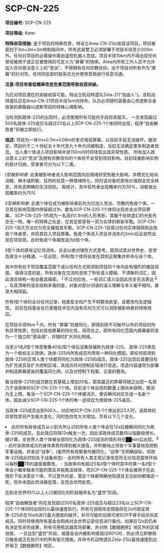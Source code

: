 # SCP-CN-225



**项目编号:** SCP-CN-225

**项目等级:** Keter

**特殊收容措施:** 鉴于项目的特殊性质，特设立Area-CN-21以收容该项目。项目被密封于3m×3m×3m特制隔间中，所有武装警卫必须部署于项目半径至少200m外。任何对项目的必需操作需由遥控机器人完成。项目半径10km内不得出现任何曾经被用于或正在被使用的可定义为“屏幕”的物体。Area内所有工作人员不允许加入任何政治意义上的“党派”，不得拥有任何宗教信仰。由于项目对所有作为“屏幕”的针对性，任何同总部的联系仅允许使用音频进行信息沟通。

**注意:项目有极低概率改变危害范围导致收容突破。** 

为应对项目潜在的突破收容可能，特设立机动特遣队Zeta-21(“自由人”)。该机动特遣队应在Area-CN-21项目半径1km内待命。队员必须随时装备由心灵遮断合金改装的屏蔽器以遮断项目的特殊心理影响。

当检测到政体-225的出现时，必须使用所有可能的手段将其毁灭。
一旦发现超过500名政体-225成员与超过23名以上SCP-CN-225-1个体同时出现，程序“自由解放者”将被立即执行。

**描述:** 项目为一块1m×0.7m×0.08m的老式电视屏幕，以目前手段无法破坏。据测定，项目约于二十世纪五十年代至九十年代间被制造，当前无法确定更多制造者信息。
当人类个体进入项目影响半径150m内时将体现出其异常性质。
所有加入政治意义上的“党派”及拥有宗教信仰的个体将不会受到项目影响。目前经被影响实例的统计归纳，受害者可分为以下二类。

*I型被影响者:* 此类被影响者进入影响范围内后情绪将受到极大影响，并模式化地向消极、麻木或积极、狂热的任意一种情绪转化，同时该对象的原有价值观会完全转变，并失去明确的生活目标。
距统计，其中狂热者出现概率约为30%，消极者出现概率约为70%

*II型被影响者:* 此类个体在成为被影响者前均为已加入党派、宗教的免疫个体。一旦其在影响范围内停留超过1h，数名SCP-CN-225-1个体将出现并走出项目屏幕。
SCP-CN-225-1外观为一名高约1.9m的人形黑影，其躯干处除虚幻的光影外空无一物。唯一的特殊之处是，在其足部穿有一双为实体的崭新军靴。SCP-CN-225-1消灭方法仅为完全摧毁其军靴。SCP-CN-225-1会穿过任何实体阻碍到达免疫个体身旁，并将其拉入项目屏幕。免疫个体进入项目并消失约2min后会突然出现在项目旁。此时免疫个体被改造为II型个体。

II型个体的原有记忆将消失，且会以绝对理性方式思考。距测试其对世界史、哲学及政治十分精通。一旦出现，所有I型个体将自发在其附近聚集并听命与该个体。

其中所有处于项目覆盖范围下或以任何方式观测到项目的个体均会有强烈的被监视感。
值得注意的是，所有对象在交流时去除了所有语义模糊、不清晰的词汇，因此语言结构一般会极其缜密。<sup class='footnoteref'>
 <a shape='rect' class='footnoteref' id='footnoteref-1' href='javascript:;' onclick='WIKIDOT.page.utils.scrollToReference(&apos;footnote-1&apos;)'>1</a>
</sup>不过对应地，一些词汇语义会因此完全无法表达<sup class='footnoteref'>
 <a shape='rect' class='footnoteref' id='footnoteref-2' href='javascript:;' onclick='WIKIDOT.page.utils.scrollToReference(&apos;footnote-2&apos;)'>2</a>
</sup>。与其清晰的语言结构矛盾的是，对象对部分词语的语义理解与本义毫不相同，甚至大相径庭。

所有I型个体的会对任何记录、档案型文档产生不明篡改欲望，且篡改均无逻辑性。
目前包括基金会已掌握技术在内没有任何方式可以消除被影响者的特殊效应。

在项目半径9km<sup class='footnoteref'>
 <a shape='rect' class='footnoteref' id='footnoteref-3' href='javascript:;' onclick='WIKIDOT.page.utils.scrollToReference(&apos;footnote-3&apos;)'>3</a>
</sup>内，所有 “屏幕”将被同化，即得到除不可破坏以外的项目的所有异常性质，包括对其他屏幕的同化性。简而言之，即所有同化范围内屏幕都将变为一个独立的“感染源”，并随时扩大同化网络。



当至少1名II型个体旁聚集40名I型个体后该集体被称为政体-225。
政体-225表现为一个极权主义团体。政体-225内所有成员均带有一种同化模因，即任何观测到政体-225的正常人类个体都将同化为政体-225的成员。政体-225出现后首要目标为扩充成员及扩大控制区域，其成员将对控制区域进行改造，改造内容通常为部署并制造屏幕感染的覆盖同化网，以及对控制下档案、记录的篡改。

每当政体-225的成员数在其基础上增加20名，距其最近的屏幕将随之出现一名效力于该政体的SCP-CN-225-1个体。目前该个体出现的数量上限尚未探明，推测为无上限。每当一个SCP-CN-225-1个体被消灭，便会瞬间对应生成一名新个体，因此减少SCP-CN-225-1个体的唯一途径仅为使政体-225减员。

当政体-225成员达到500人，对应地SCP-CN-225-1个体达到23人时，该政体的异常性质将产生极大变化，同时危险性大大增加。共有以下几个变化。

<li>&#27492;&#26102;&#25152;&#26377;&#25919;&#20307;&#25104;&#21592;&#20174;&#23567;&#21040;&#22823;&#25152;&#35748;&#35782;&#30340;&#25152;&#26377;&#20154;&#31867;&#20010;&#20307;&#20250;&#22312;12s&#21518;&#34987;&#30636;&#38388;&#21516;&#21270;&#20026;&#25919;&#20307;-225&#30340;&#25104;&#21592;&#65292;&#19988;&#27492;&#25928;&#24212;&#23558;&#38548;12s&#35302;&#21457;&#19968;&#27425;&#65292;&#22240;&#27492;&#35813;&#25919;&#20307;&#25104;&#21592;&#25968;&#23558;&#20197;&#25351;&#25968;&#32423;&#22686;&#38271;&#12290;&#25454;&#35745;&#31639;&#65292;&#20840;&#19990;&#30028;&#20154;&#31867;&#20010;&#20307;&#34987;&#20840;&#37096;&#21516;&#21270;&#20026;&#25919;&#20307;-225&#25104;&#21592;&#30340;&#24773;&#24418;&#23558;&#22312;&#9608;&#9608;min&#21518;&#20986;&#29616;&#12290;<sup class='footnoteref'><a shape='rect' class='footnoteref' id='footnoteref-4' href='javascript:;' onclick='WIKIDOT.page.utils.scrollToReference(&apos;footnote-4&apos;)'>4</a></sup></li>- 此时该政体成员的身体素质将得到极大提高，并积极地占领各个军事基地及控制军事设施，并发动“战争”。(虽然所有观察者均被同化，“战争”无明确目标，但政体-225因此时刻处于战备状态)
- 此时所有人类主观记录信息将无论信息载体开始以每秒██TB的速度被篡改。
- 当政体内有超过5名II型个体时其中的某一名II型个体会小概率触发可能的策反并脱离该政体，而SCP-CN-225-1个体会被用于在此情形下处决策反个体。不过意外的是，策反个体都明确地知道其无论如何都难逃一死，但并未因此而消极低落，反而会欣然赴死。

达到全世界95%以上人口被同化的阶段被命名为“盛世”阶段。

程序“自由解放者”将在发现超过500名政体-225成员与超过23名以上SCP-CN-225-1个体同时出现时以最快速度执行。所有可调用攻击措施将在2s内锁定政体-225并在10s内进行最大限度的破坏，并尽可能的动用可用SCP不择手段杀伤其成员。同时将使用所有基金会网络对全世界记录信息进行备份。如果在12s后仍未有决定性杀伤成果，所有可用核武器库将部署，并对除【数据删除】地区外的区域投放。
一旦达到“盛世”阶段，或基金会内被影响者超过60%时，则必须立即撤销已触发或正在执行中的所有毁灭措施，并命令机动特遣队Zeta-21以最快速度到达并保卫【数据删除】地区。





